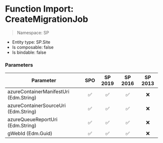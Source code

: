 # Function Import: CreateMigrationJob

> Namespace: SP

- Entity type: SP.Site
- Is composable: false
- Is bindable: false

### Parameters

Parameter | SPO | SP 2019 | SP 2016 | SP 2013
----------|:---:|:-------:|:-------:|:-------:
azureContainerManifestUri (Edm.String) | ✅ | ✅ | ✅ | ❌
azureContainerSourceUri (Edm.String) | ✅ | ✅ | ✅ | ❌
azureQueueReportUri (Edm.String) | ✅ | ✅ | ✅ | ❌
gWebId (Edm.Guid) | ✅ | ✅ | ✅ | ❌